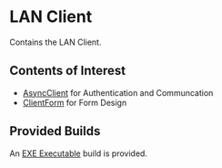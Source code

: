 # LAN Client
Contains the LAN Client.

## Contents of Interest
- [AsyncClient](AsynchClient.cs) for Authentication and Communcation
- [ClientForm](ClientForm.cs) for Form Design

## Provided Builds
An [EXE Executable](bin/Release/Lan%20Client.exe) build is provided.
